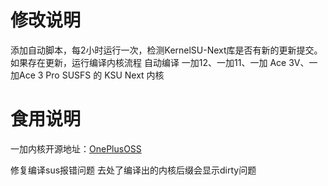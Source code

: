 # 修改说明
添加自动脚本，每2小时运行一次，检测KernelSU-Next库是否有新的更新提交。如果存在更新，运行编译内核流程
自动编译 一加12、一加11、一加 Ace 3V、一加Ace 3 Pro SUSFS 的 KSU Next 内核

# 食用说明
一加内核开源地址：[OnePlusOSS](https://github.com/OnePlusOSS/kernel_manifest)

修复编译sus报错问题
去处了编译出的内核后缀会显示dirty问题
